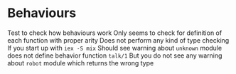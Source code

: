 # Behaviours

Test to check how behaviours work
Only seems to check for definition of each function with proper arity
Does not perform any kind of type checking
If you start up with `iex -S mix`
Should see warning about `unknown` module does not define behavior function `talk/1`
But you do not see any warning about `robot` module which returns the wrong type

